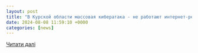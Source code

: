 ```yaml
---
layout: post
title: "В Курской области массовая кибератака - не работают интернет-ресурсы | РБК Украина"
date: 2024-08-08 11:59:10 +0000
categories: [news]
---
```


[Читати далі](https://www.rbc.ua/ukr/news/kurskiy-oblasti-internet-resursi-zaznali-1723115107.html)
